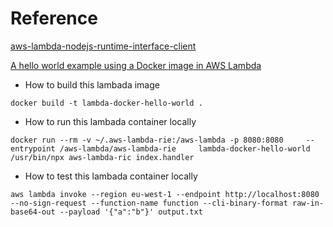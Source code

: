 
# Reference

[aws-lambda-nodejs-runtime-interface-client](https://github.com/aws/aws-lambda-nodejs-runtime-interface-client)

[A hello world example using a Docker image in AWS Lambda](https://code.mendhak.com/lambda-docker-hello-world/)


- How to build this lambada image

```
docker build -t lambda-docker-hello-world .
```

- How to run this lambada container locally

```
docker run --rm -v ~/.aws-lambda-rie:/aws-lambda -p 8080:8080     --entrypoint /aws-lambda/aws-lambda-rie     lambda-docker-hello-world         /usr/bin/npx aws-lambda-ric index.handler
```


- How to test this lambada container locally

```
aws lambda invoke --region eu-west-1 --endpoint http://localhost:8080 --no-sign-request --function-name function --cli-binary-format raw-in-base64-out --payload '{"a":"b"}' output.txt
```
